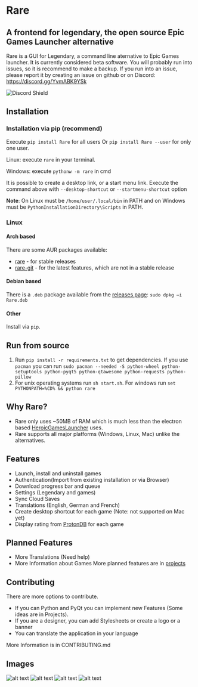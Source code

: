 # Rare

## A frontend for legendary, the open source Epic Games Launcher alternative

Rare is a GUI for Legendary, a command line aternative to Epic Games launcher. It is currently considered beta software.
You will probably run into issues, so it is recommend to make a backup. If you run into an issue, please report it by
creating an issue on github or on Discord: https://discord.gg/YvmABK9YSk

![Discord Shield](https://discordapp.com/api/guilds/826881530310819914/widget.png?style=shield)

## Installation

### Installation via pip (recommend)

Execute `pip install Rare` for all users Or `pip install Rare --user` for only one user. 

Linux: execute `rare` in your terminal. 

Windows: execute `pythonw -m rare` in cmd

It is possible to create a desktop link, or a start menu link. Execute the command above with `--desktop-shortcut` or `--startmenu-shortcut` option

**Note**: On Linux must be `/home/user/.local/bin` in PATH and on Windows must be `PythonInstallationDirectory\Scripts`
in PATH.

### Linux

#### Arch based

There are some AUR packages available:

- [rare](https://aur.archlinux.org/packages/rare) - for stable releases
- [rare-git](https://aur.archlinux.org/packages/rare-git) - for the latest features, which are not in a stable release

#### Debian based

There is a `.deb` package available from
the [releases page](https://github.com/Dummerle/Rare/releases): `sudo dpkg –i Rare.deb`

#### Other

Install via `pip`.

## Run from source

1. Run `pip install -r requirements.txt` to get dependencies. If you use `pacman` you can
   run `sudo pacman --needed -S python-wheel python-setuptools python-pyqt5 python-qtawesome python-requests python-pillow`
2. For unix operating systems run `sh start.sh`. For windows run `set PYTHONPATH=%CD% && python rare`

## Why Rare?

- Rare only uses ~50MB of RAM which is much less than the electron
  based [HeroicGamesLauncher](https://github.com/Heroic-Games-Launcher/HeroicGamesLauncher) uses.
- Rare supports all major platforms (Windows, Linux, Mac) unlike the alternatives.

## Features

- Launch, install and uninstall games
- Authentication(Import from existing installation or via Browser)
- Download progress bar and queue
- Settings (Legendary and games)
- Sync Cloud Saves
- Translations (English, German and French)
- Create desktop shortcut for each game (Note: not supported on Mac yet)
- Display rating from [ProtonDB](https://www.protondb.com/) for each game

## Planned Features

- More Translations (Need help)
- More Information about Games More planned features are in [projects](https://github.com/Dummerle/Rare/projects/1)

## Contributing

There are more options to contribute.

- If you can Python and PyQt you can implement new Features (Some ideas are in Projects).
- If you are a designer, you can add Stylesheets or create a logo or a banner
- You can translate the application in your language

More Information is in CONTRIBUTING.md

## Images

![alt text](https://github.com/Dummerle/Rare/blob/main/Screenshots/Rare.png?raw=true)
![alt text](https://github.com/Dummerle/Rare/blob/main/Screenshots/GameInfo.png?raw=true)
![alt text](https://github.com/Dummerle/Rare/blob/main/Screenshots/RareSettings.png?raw=true)
![alt text](https://github.com/Dummerle/Rare/blob/main/Screenshots/RareDownloads.png?raw=true)

